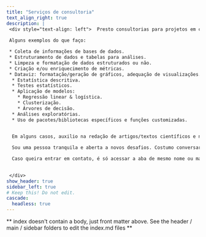 ```yaml
---
title: "Serviços de consultoria"
text_align_right: true
description: |
 <div style="text-align: left">  Presto consultorias para projetos em ciência de dados, ajudando clientes a coletar, estruturar, analisar ou visualizar seus dados. Também transformo métricas arbitrárias em produtos robustos e direcionados por dados. Sabe aquela métrica que você usa mas não tem certeza se faz sentido? Podemos testá-la! Ainda, podemos juntos criar uma métrica ou workflow que te dê a informação que você precisa.
 
 Alguns exemplos do que faço:

 * Coleta de informações de bases de dados.
 * Estruturamento de dados e tabelas para análises.
 * Limpeza e formatação de dados estruturados ou não.
 * Criação e/ou enriquecimento de métricas.
 * Dataviz: formatação/geração de gráficos, adequação de visualizações.  
  * Estatística descritiva.
  * Testes estatísticos.
  * Aplicação de modelos:
    * Regressão linear & logística.
    * Clusterização.
    * Árvores de decisão.
  * Análises exploratórias.
  * Uso de pacotes/bibliotecas específicos e funções customizadas.
  

  Em alguns casos, auxilio na redação de artigos/textos científicos e na elaboração de relatórios.

  Sou uma pessoa tranquila e aberta a novos desafios. Costumo conversar sem compromisso para entender a questão e ver o que pode ser feito, de minha parte. As possibilidades são muitas: já trabalhei analisando desde dados de mamíferos à presença de hóspedes em hotéis. 

  Caso queira entrar em contato, é só acessar a aba de mesmo nome ou mandar um email para moraessaur@gmail.com.
  

 </div>
show_header: true
sidebar_left: true
# Keep this! Do not edit.
cascade:
  headless: true
---
```


** index doesn't contain a body, just front matter above.
See the header / main / sidebar folders to edit the index.md files **
